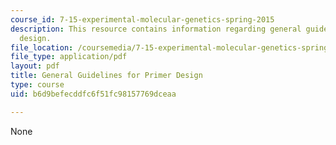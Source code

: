 ```yaml
---
course_id: 7-15-experimental-molecular-genetics-spring-2015
description: This resource contains information regarding general guidelines for primer
  design.
file_location: /coursemedia/7-15-experimental-molecular-genetics-spring-2015/b6d9befecddfc6f51fc98157769dceaa_MIT7_15S15_Primer_design.pdf
file_type: application/pdf
layout: pdf
title: General Guidelines for Primer Design
type: course
uid: b6d9befecddfc6f51fc98157769dceaa

---
```

None